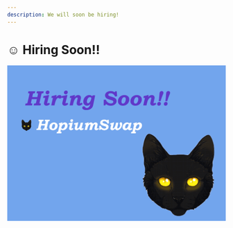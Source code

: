 ```yaml
---
description: We will soon be hiring!
---
```


# ☺ Hiring Soon!!

![](.gitbook/assets/hiringsoon.png)
